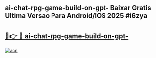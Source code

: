 ## ai-chat-rpg-game-build-on-gpt- Baixar Gratis Ultima Versao Para Android/IOS 2025 #i6zya

# <h2><a href="https://ainizakaria.my?title=ai-chat-rpg-game-build-on-gpt-&ref=20M">🔗👉 🔴 ai-chat-rpg-game-build-on-gpt-</a></h2>

[![acn](https://github.com/user-attachments/assets/0f9c940e-d8b0-45ae-aac7-cd30a18b3e1c)](https://ainizakaria.my?title=ai-chat-rpg-game-build-on-gpt-&ref=20M)

